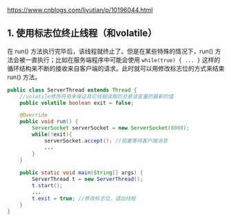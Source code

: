 https://www.cnblogs.com/liyutian/p/10196044.html



## 1. 使用标志位终止线程（和volatile）

在 run() 方法执行完毕后，该线程就终止了。但是在某些特殊的情况下，run() 方法会被一直执行；比如在服务端程序中可能会使用 `while(true) { ... }` 这样的循环结构来不断的接收来自客户端的请求。此时就可以用修改标志位的方式来结束 run() 方法。

```java
public class ServerThread extends Thread {
    //volatile修饰符用来保证其它线程读取的总是该变量的最新的值
    public volatile boolean exit = false; 

    @Override
    public void run() {
        ServerSocket serverSocket = new ServerSocket(8080);
        while(!exit){
            serverSocket.accept(); //阻塞等待客户端消息
            ...
        }
    }
    
    public static void main(String[] args) {
        ServerThread t = new ServerThread();
        t.start();
        ...
        t.exit = true; //修改标志位，退出线程
    }
}
```

